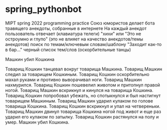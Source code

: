 # spring_pythonbot
 MIPT spring 2022 programming practice 
Союз юмористов делает бота травящего анекдоты, собранные в интернете
На каждый анекдот пользователь отвечает (клавиатура телеги) "хихи" или "Это не остроумно и глупо" (это не влияет на качество анекдотов/темы анекдотов)
поиск по темам/ключевым словам/шаблону "Заходит как-то в бар..."
черный список тем/слов (оскорбительные танцы)



Машкин убил Кошкина

Товарищ Кошкин танцевал вокруг товарища Машкина.
Товарищ Машкин следил за товарищем Кошкиным.
Товарищ Кошкин оскорбительно махал руками и противно выворачивал ноги.
Товарищ Машкин нахмурился.
Товарищ Кошкин пошевелил животом и притопнул правой ногой.
Товарищ Машкин вскрикнул и кинулся на товарища Кошкина.
Товарищ Кошкин попробовал убежать, но спотыкнулся и был настигнут товарищем Машкиным.
Товарищ Машкин ударил кулаком по голове товарища Кошкина.
Товарищ Кошкин вскрикнул и упал на четвереньки.
Товарищ Машкин двинул товарища Кошкина ногой под живот и еще раз ударил его кулаком по затылку.
Товарищ Кошкин растянулся на полу и умер.
Машкин убил Кошкина.

